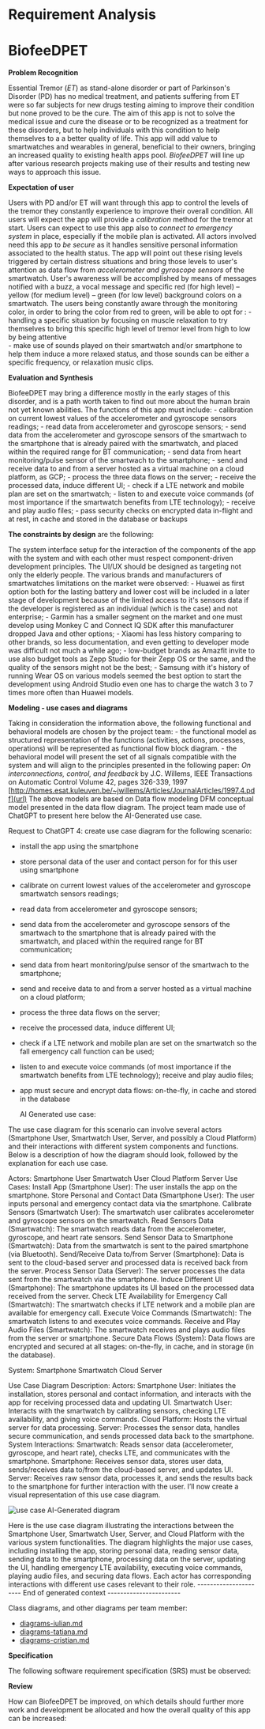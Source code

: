 # Requirement Analysis
# BiofeeDPET

**Problem Recognition**

Essential Tremor (_ET_) as stand-alone disorder or part of Parkinson's Disorder (PD) has no medical treatment, and patients suffering from ET were so far subjects for new drugs testing aiming to improve their condition but none proved to be the cure.
	The aim of this app is not to solve the medical issue and cure the disease or to be recognized as a treatment for these disorders, but to help individuals with this condition to help themselves to a a better quality of life.
	This app will add value to smartwatches and wearables in general, beneficial to their owners, bringing an increased quality to existing health apps pool.
	_BiofeeDPET_ will line up after various research projects making use of their results and testing new ways to approach this issue. 
 
**Expectation of user**

Users with PD and/or ET will want through this app to control the levels of the tremor they constantly experience to improve their overall condition.
	All users will expect the app will provide a _calibration_ method for the tremor at start. 
	Users can expect to use this app also to _connect to emergency system_ in place, especially if the mobile plan is activated.
	All actors involved need this app to _be secure_ as it handles sensitive personal information associated to the health status.
        The app will point out these rising levels triggered by certain distress situations and bring those levels to user's attention as data flow from _accelerometer and gyroscope sensors_ of the smartwatch.
        User's awareness will be accomplished by means of messages notified with a buzz, a vocal message and specific red (for high level) – yellow (for medium level) – green (for low level)  background colors on a smartwatch.
	The users being constantly aware through the monitoring color, in order to bring the color from red to green, will be able to opt for :
	- handling a specific situation by focusing on muscle relaxation to try themselves to bring this specific high level of tremor level from high to low by being attentive  
	- make use of sounds played on their smartwatch and/or smartphone to help them induce a more relaxed status, and those sounds can be either a specific frequency, or relaxation music clips.
 
**Evaluation and Synthesis**

BiofeeDPET may bring a difference mostly in the early stages of this disorder, and is a path worth taken to find out more about the human brain not yet known abilities.
	The functions of this app must include: 
        - calibration on current lowest values of the accelerometer and gyroscope sensors readings;
        - read data from accelerometer and gyroscope sensors;
        - send data from the accelerometer and gyroscope sensors of the smartwach to the smartphone that is already paired with the smartwatch, and placed within the required range for BT communication;
        - send data from heart monitoring/pulse sensor of the smartwach to the smartphone;
        - send and receive data to and from a server hosted as a virtual machine on a cloud platform, as GCP;
        - process the three data flows on the server;
        - receive the processed data, induce different UI;
        - check if a LTE network and mobile plan are set on the smartwatch;
        - listen to and execute voice commands (of most importance if the smartwatch benefits from LTE technology);
        - receive and play audio files;
        - pass security checks on encrypted data in-flight and at rest, in cache and stored in the database or backups
        
**The constraints by design** are the following:

The system interface setup for the interaction of the components of the app with the system and with each other must respect component-driven development principles.
	The UI/UX should be designed as targeting not only the elderly people.
 	The various brands and manufacturers of smartwatches limitations on the market were observed: 
  	- Huawei as first option both for the lasting battery and lower cost will be included in a later stage of development because of the limited access to it's sensors data if the developer is registered as an individual (which is the case) and not enterprise;
   	- Garmin has a smaller segment on the market and one must develop using Monkey C and Connect IQ SDK after this manufacturer dropped Java and other options;
    	- Xiaomi has less history comparing to other brands, so less documentation, and even getting to developer mode was difficult not much a while ago;
     	- low-budget brands as Amazfit invite to use also budget tools as Zepp Studio for their Zepp OS or the same, and the quality of the sensors might not be the best;
      	- Samsung with it's history of running Wear OS on various models seemed the best option to start the development using Android Studio even one has to charge the watch 3 to 7 times more often than Huawei models.


**Modeling - use cases and diagrams**

Taking in consideration the information above, the following functional and behavioral models are chosen by the project team: 
	- the functional model as structured representation of the functions (activities, actions, processes, operations) will be represented as functional flow block diagram.
 	- the behavioral model will present the set of all signals compatible with the system and will align to the principles presented in the following paper:  _On interconnections, control, and feedback_ by J.C. Willems, IEEE Transactions on Automatic Control Volume 42, pages 326-339, 1997 [http://homes.esat.kuleuven.be/~jwillems/Articles/JournalArticles/1997.4.pdf](url)
	The above models are based on Data flow modeling DFM conceptual model presented in the data flow diagram.
The project team made use of ChatGPT to present here below the AI-Generated use case.

Request to ChatGPT 4: create use case diagram for the following scenario: 
- install the app using the smartphone
- store personal data of the user and contact person for for this user using smartphone
- calibrate on current lowest values of the accelerometer and gyroscope smartwatch sensors readings;
- read data from accelerometer and gyroscope sensors;
- send data from the accelerometer and gyroscope sensors of the smartwach to the smartphone that is already paired with the smartwatch, and placed within the required range for BT communication;
- send data from heart monitoring/pulse sensor of the smartwach to the smartphone;
- send and receive data to and from a server hosted as a virtual machine on a cloud platform;
- process the three data flows on the server;
- receive the processed data, induce different UI;
- check if a LTE network and mobile plan are set on the smartwatch so the fall emergency call function can be used;
- listen to and execute voice commands (of most importance if the smartwatch benefits from LTE technology);
receive and play audio files;
- app must secure and encrypt data flows: on-the-fly, in cache and stored in the database

  AI Generated use case:

The use case diagram for this scenario can involve several actors (Smartphone User, Smartwatch User, Server, and possibly a Cloud Platform) and their interactions with different system components and functions. Below is a description of how the diagram should look, followed by the explanation for each use case.

Actors:
Smartphone User
Smartwatch User
Cloud Platform
Server
Use Cases:
Install App (Smartphone User): The user installs the app on the smartphone.
Store Personal and Contact Data (Smartphone User): The user inputs personal and emergency contact data via the smartphone.
Calibrate Sensors (Smartwatch User): The smartwatch user calibrates accelerometer and gyroscope sensors on the smartwatch.
Read Sensors Data (Smartwatch): The smartwatch reads data from the accelerometer, gyroscope, and heart rate sensors.
Send Sensor Data to Smartphone (Smartwatch): Data from the smartwatch is sent to the paired smartphone (via Bluetooth).
Send/Receive Data to/from Server (Smartphone): Data is sent to the cloud-based server and processed data is received back from the server.
Process Sensor Data (Server): The server processes the data sent from the smartwatch via the smartphone.
Induce Different UI (Smartphone): The smartphone updates its UI based on the processed data received from the server.
Check LTE Availability for Emergency Call (Smartwatch): The smartwatch checks if LTE network and a mobile plan are available for emergency call.
Execute Voice Commands (Smartwatch): The smartwatch listens to and executes voice commands.
Receive and Play Audio Files (Smartwatch): The smartwatch receives and plays audio files from the server or smartphone.
Secure Data Flows (System): Data flows are encrypted and secured at all stages: on-the-fly, in cache, and in storage (in the database).

System:
Smartphone
Smartwatch
Cloud Server

Use Case Diagram Description:
Actors:
Smartphone User: Initiates the installation, stores personal and contact information, and interacts with the app for receiving processed data and updating UI.
Smartwatch User: Interacts with the smartwatch by calibrating sensors, checking LTE availability, and giving voice commands.
Cloud Platform: Hosts the virtual server for data processing.
Server: Processes the sensor data, handles secure communication, and sends processed data back to the smartphone.
System Interactions:
Smartwatch: Reads sensor data (accelerometer, gyroscope, and heart rate), checks LTE, and communicates with the smartphone.
Smartphone: Receives sensor data, stores user data, sends/receives data to/from the cloud-based server, and updates UI.
Server: Receives raw sensor data, processes it, and sends the results back to the smartphone for further interaction with the user.
I’ll now create a visual representation of this use case diagram.

![use case AI-Generated diagram]([/images/use_case_diagram_AI_generated.jpg](url))

Here is the use case diagram illustrating the interactions between the Smartphone User, Smartwatch User, Server, and Cloud Platform with the various system functionalities. The diagram highlights the major use cases, including installing the app, storing personal data, reading sensor data, sending data to the smartphone, processing data on the server, updating the UI, handling emergency LTE availability, executing voice commands, playing audio files, and securing data flows. Each actor has corresponding interactions with different use cases relevant to their role.
---------------------- End of generated context -----------------------

Class diagrams, and other diagrams per team member:
- [diagrams-iulian.md](url)
- [diagrams-tatiana.md](url)
- [diagrams-cristian.md](url)
  
 
**Specification** 

The following software requirement specification (SRS) must be observed: 
 
**Review**

How can BiofeeDPET be improved, on which details should further more work and development be allocated and how the overall quality of this app can be increased:
